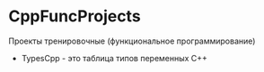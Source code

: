 # CppFuncProjects
Проекты тренировочные (функциональное программирование)
- TypesCpp - это таблица типов переменных C++
